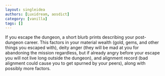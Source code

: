 ```yaml
---
layout: singleidea
authors: [Luxidream, aosdict]
category: [vanilla]
tags: []
---
```

If you escape the dungeon, a short blurb prints describing your post-dungeon career. This factors in your material wealth (gold, gems, and other things you escaped with), deity anger (they will be mad at you for abandoning the mission regardless, but if already angry before your escape you will not live long outside the dungeon), and alignment record (bad alignment could cause you to get spurned by your peers), along with possibly more factors.
